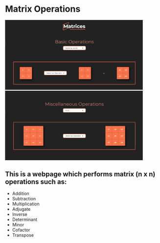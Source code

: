 # Matrix Operations

<img src="assets/Screenshot (487).png" width="450"> <img src="assets/Screenshot (489).png" width="450">

## This is a webpage which performs matrix (n x n) operations such as:
* Addition 
* Subtraction
* Multiplication
* Adjugate
* Inverse
* Determinant
* Minor
* Cofactor
* Transpose
